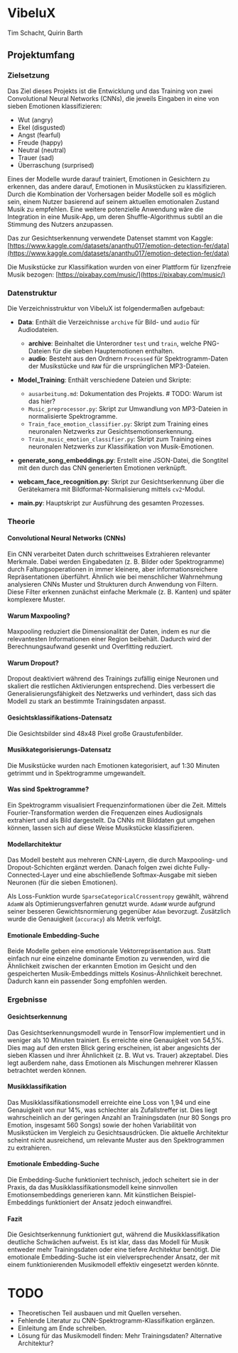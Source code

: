 # VibeluX
Tim Schacht, Quirin Barth

## Projektumfang

### Zielsetzung

Das Ziel dieses Projekts ist die Entwicklung und das Training von zwei Convolutional Neural Networks (CNNs), die jeweils Eingaben in eine von sieben Emotionen klassifizieren: 
- Wut (angry)
- Ekel (disgusted)
- Angst (fearful)
- Freude (happy)
- Neutral (neutral)
- Trauer (sad)
- Überraschung (surprised)

Eines der Modelle wurde darauf trainiert, Emotionen in Gesichtern zu erkennen, das andere darauf, Emotionen in Musikstücken zu klassifizieren. Durch die Kombination der Vorhersagen beider Modelle soll es möglich sein, einem Nutzer basierend auf seinem aktuellen emotionalen Zustand Musik zu empfehlen. Eine weitere potenzielle Anwendung wäre die Integration in eine Musik-App, um deren Shuffle-Algorithmus subtil an die Stimmung des Nutzers anzupassen.

Das zur Gesichtserkennung verwendete Datenset stammt von Kaggle:
[https://www.kaggle.com/datasets/ananthu017/emotion-detection-fer/data](https://www.kaggle.com/datasets/ananthu017/emotion-detection-fer/data)

Die Musikstücke zur Klassifikation wurden von einer Plattform für lizenzfreie Musik bezogen:
[https://pixabay.com/music/](https://pixabay.com/music/)

### Datenstruktur

Die Verzeichnisstruktur von VibeluX ist folgendermaßen aufgebaut:

- **Data**: Enthält die Verzeichnisse `archive` für Bild- und `audio` für Audiodateien.
  - **archive**: Beinhaltet die Unterordner `test` und `train`, welche PNG-Dateien für die sieben Hauptemotionen enthalten.
  - **audio**: Besteht aus den Ordnern `Processed` für Spektrogramm-Daten der Musikstücke und `RAW` für die ursprünglichen MP3-Dateien.

- **Model_Training**: Enthält verschiedene Dateien und Skripte:
  - `ausarbeitung.md`: Dokumentation des Projekts. # TODO: Warum ist das hier?
  - `Music_preprocessor.py`: Skript zur Umwandlung von MP3-Dateien in normalisierte Spektrogramme.
  - `Train_face_emotion_classifier.py`: Skript zum Training eines neuronalen Netzwerks zur Gesichtsemotionserkennung.
  - `Train_music_emotion_classifier.py`: Skript zum Training eines neuronalen Netzwerks zur Klassifikation von Musik-Emotionen.

- **generate_song_embeddings.py**: Erstellt eine JSON-Datei, die Songtitel mit den durch das CNN generierten Emotionen verknüpft.

- **webcam_face_recognition.py**: Skript zur Gesichtserkennung über die Gerätekamera mit Bildformat-Normalisierung mittels `cv2`-Modul.

- **main.py**: Hauptskript zur Ausführung des gesamten Prozesses.

### Theorie

#### Convolutional Neural Networks (CNNs)

Ein CNN verarbeitet Daten durch schrittweises Extrahieren relevanter Merkmale. Dabei werden Eingabedaten (z. B. Bilder oder Spektrogramme) durch Faltungsoperationen in immer kleinere, aber informationsreichere Repräsentationen überführt. Ähnlich wie bei menschlicher Wahrnehmung analysieren CNNs Muster und Strukturen durch Anwendung von Filtern. Diese Filter erkennen zunächst einfache Merkmale (z. B. Kanten) und später komplexere Muster.

#### Warum Maxpooling?

Maxpooling reduziert die Dimensionalität der Daten, indem es nur die relevantesten Informationen einer Region beibehält. Dadurch wird der Berechnungsaufwand gesenkt und Overfitting reduziert.

#### Warum Dropout?

Dropout deaktiviert während des Trainings zufällig einige Neuronen und skaliert die restlichen Aktivierungen entsprechend. Dies verbessert die Generalisierungsfähigkeit des Netzwerks und verhindert, dass sich das Modell zu stark an bestimmte Trainingsdaten anpasst.

#### Gesichtsklassifikations-Datensatz

Die Gesichtsbilder sind 48x48 Pixel große Graustufenbilder.

#### Musikkategorisierungs-Datensatz

Die Musikstücke wurden nach Emotionen kategorisiert, auf 1:30 Minuten getrimmt und in Spektrogramme umgewandelt.

#### Was sind Spektrogramme?

Ein Spektrogramm visualisiert Frequenzinformationen über die Zeit. Mittels Fourier-Transformation werden die Frequenzen eines Audiosignals extrahiert und als Bild dargestellt. Da CNNs mit Bilddaten gut umgehen können, lassen sich auf diese Weise Musikstücke klassifizieren.

#### Modellarchitektur

Das Modell besteht aus mehreren CNN-Layern, die durch Maxpooling- und Dropout-Schichten ergänzt werden. Danach folgen zwei dichte Fully-Connected-Layer und eine abschließende Softmax-Ausgabe mit sieben Neuronen (für die sieben Emotionen).

Als Loss-Funktion wurde `SparseCategoricalCrossentropy` gewählt, während `AdamW` als Optimierungsverfahren genutzt wurde. `AdamW` wurde aufgrund seiner besseren Gewichtsnormierung gegenüber `Adam` bevorzugt. Zusätzlich wurde die Genauigkeit (`accuracy`) als Metrik verfolgt.

#### Emotionale Embedding-Suche

Beide Modelle geben eine emotionale Vektorrepräsentation aus. Statt einfach nur eine einzelne dominante Emotion zu verwenden, wird die Ähnlichkeit zwischen der erkannten Emotion im Gesicht und den gespeicherten Musik-Embeddings mittels Kosinus-Ähnlichkeit berechnet. Dadurch kann ein passender Song empfohlen werden.

### Ergebnisse

#### Gesichtserkennung

Das Gesichtserkennungsmodell wurde in TensorFlow implementiert und in weniger als 10 Minuten trainiert. Es erreichte eine Genauigkeit von 54,5%. Dies mag auf den ersten Blick gering erscheinen, ist aber angesichts der sieben Klassen und ihrer Ähnlichkeit (z. B. Wut vs. Trauer) akzeptabel. Dies legt außerdem nahe, dass Emotionen als Mischungen mehrerer Klassen betrachtet werden können.

#### Musikklassifikation

Das Musikklassifikationsmodell erreichte eine Loss von 1,94 und eine Genauigkeit von nur 14%, was schlechter als Zufallstreffer ist. Dies liegt wahrscheinlich an der geringen Anzahl an Trainingsdaten (nur 80 Songs pro Emotion, insgesamt 560 Songs) sowie der hohen Variabilität von Musikstücken im Vergleich zu Gesichtsausdrücken. Die aktuelle Architektur scheint nicht ausreichend, um relevante Muster aus den Spektrogrammen zu extrahieren.

#### Emotionale Embedding-Suche

Die Embedding-Suche funktioniert technisch, jedoch scheitert sie in der Praxis, da das Musikklassifikationsmodell keine sinnvollen Emotionsembeddings generieren kann. Mit künstlichen Beispiel-Embeddings funktioniert der Ansatz jedoch einwandfrei.

#### Fazit

Die Gesichtserkennung funktioniert gut, während die Musikklassifikation deutliche Schwächen aufweist. Es ist klar, dass das Modell für Musik entweder mehr Trainingsdaten oder eine tiefere Architektur benötigt. Die emotionale Embedding-Suche ist ein vielversprechender Ansatz, der mit einem funktionierenden Musikmodell effektiv eingesetzt werden könnte.

# TODO
- Theoretischen Teil ausbauen und mit Quellen versehen.
- Fehlende Literatur zu CNN-Spektrogramm-Klassifikation ergänzen.
- Einleitung am Ende schreiben.
- Lösung für das Musikmodell finden: Mehr Trainingsdaten? Alternative Architektur?

